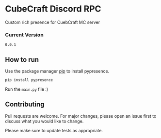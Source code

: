 # CubeCraft Discord RPC

Custom rich presence for CuebCraft MC server

### Current Version
`0.0.1`

## How to run

Use the package manager [pip](https://pip.pypa.io/en/stable/) to install pypresence.

```bash
pip install pypresence
```
Run the `main.py` file :)


## Contributing
Pull requests are welcome. For major changes, please open an issue first to discuss what you would like to change.

Please make sure to update tests as appropriate.
